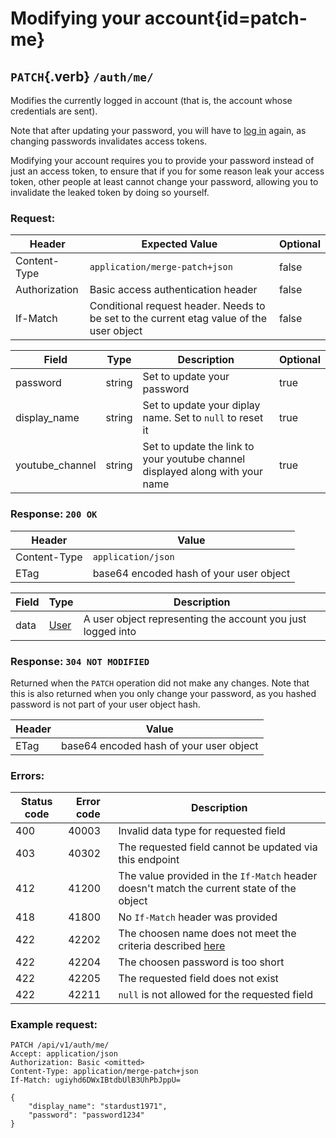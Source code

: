 <div class='panel fade js-scroll-anim' data-anim='fade'>

# Modifying your account{id=patch-me}

## `PATCH`{.verb} `/auth/me/`

Modifies the currently logged in account (that is, the account whose credentials are sent).

Note that after updating your password, you will have to [log in](#login) again, as changing passwords invalidates access tokens.

Modifying your account requires you to provide your password instead of just an access token, to ensure that if you for some reason leak your access token,
other people at least cannot change your password, allowing you to invalidate the leaked token by doing so yourself.

### Request:

| Header        | Expected Value                                                                           | Optional |
| ------------- | ---------------------------------------------------------------------------------------- | -------- |
| Content-Type  | `application/merge-patch+json`                                                           | false    |
| Authorization | Basic access authentication header                                                       | false    |
| If-Match      | Conditional request header. Needs to be set to the current etag value of the user object | false    |

| Field           | Type   | Description                                                                   | Optional |
| --------------- | ------ | ----------------------------------------------------------------------------- | -------- |
| password        | string | Set to update your password                                                   | true     |
| display_name    | string | Set to update your diplay name. Set to `null` to reset it                     | true     |
| youtube_channel | string | Set to update the link to your youtube channel displayed along with your name | true     |

### Response: `200 OK`

| Header       | Value                                   |
| ------------ | --------------------------------------- |
| Content-Type | `application/json`                      |
| ETag         | base64 encoded hash of your user object |

| Field | Type                                 | Description                                                 |
| ----- | ------------------------------------ | ----------------------------------------------------------- |
| data  | [User](/documentation/objects/#user) | A user object representing the account you just logged into |

### Response: `304 NOT MODIFIED`

Returned when the `PATCH` operation did not make any changes. Note that this is also returned when you only change your password,
as you hashed password is not part of your user object hash.

| Header | Value                                   |
| ------ | --------------------------------------- |
| ETag   | base64 encoded hash of your user object |

### Errors:

| Status code | Error code | Description                                                                               |
| ----------- | ---------- | ----------------------------------------------------------------------------------------- |
| 400         | 40003      | Invalid data type for requested field                                                     |
| 403         | 40302      | The requested field cannot be updated via this endpoint                                   |
| 412         | 41200      | The value provided in the `If-Match` header doesn't match the current state of the object |
| 418         | 41800      | No `If-Match` header was provided                                                         |
| 422         | 42202      | The choosen name does not meet the criteria described [here](#registering-for-an-account) |
| 422         | 42204      | The choosen password is too short                                                         |
| 422         | 42205      | The requested field does not exist                                                        |
| 422         | 42211      | `null` is not allowed for the requested field                                             |

### Example request:

```
PATCH /api/v1/auth/me/
Accept: application/json
Authorization: Basic <omitted>
Content-Type: application/merge-patch+json
If-Match: ugiyhd6DWxIBtdbUlB3UhPbJppU=

{
    "display_name": "stardust1971",
    "password": "password1234"
}
```

</div>

